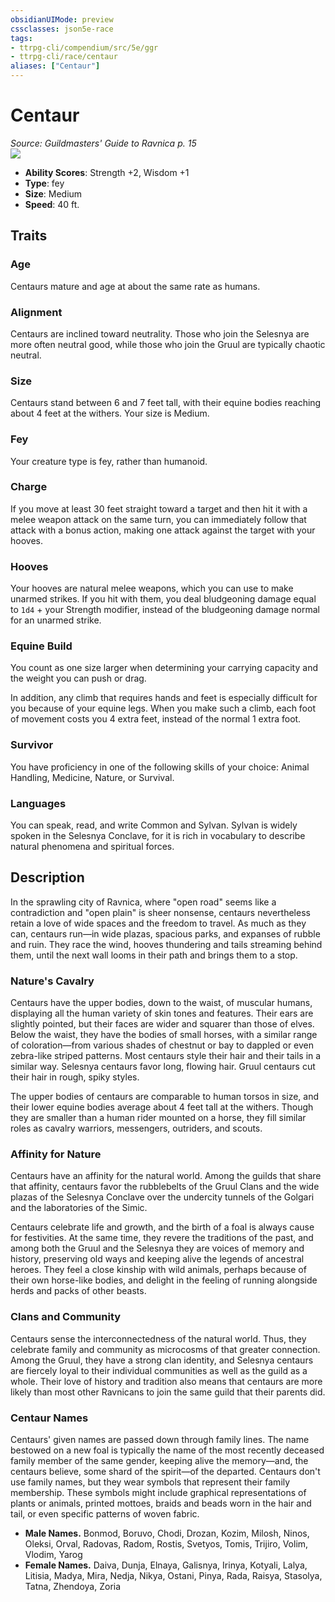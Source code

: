 ```yaml
---
obsidianUIMode: preview
cssclasses: json5e-race
tags:
- ttrpg-cli/compendium/src/5e/ggr
- ttrpg-cli/race/centaur
aliases: ["Centaur"]
---
```

# Centaur
*Source: Guildmasters' Guide to Ravnica p. 15*  
![](races/GGR/Centaur.webp#right)  

- **Ability Scores**: Strength +2, Wisdom +1
- **Type**: fey
- **Size**: Medium
- **Speed**: 40 ft.

## Traits

### Age

Centaurs mature and age at about the same rate as humans.

### Alignment

Centaurs are inclined toward neutrality. Those who join the Selesnya are more often neutral good, while those who join the Gruul are typically chaotic neutral.

### Size

Centaurs stand between 6 and 7 feet tall, with their equine bodies reaching about 4 feet at the withers. Your size is Medium.

### Fey

Your creature type is fey, rather than humanoid.

### Charge

If you move at least 30 feet straight toward a target and then hit it with a melee weapon attack on the same turn, you can immediately follow that attack with a bonus action, making one attack against the target with your hooves.

### Hooves

Your hooves are natural melee weapons, which you can use to make unarmed strikes. If you hit with them, you deal bludgeoning damage equal to `1d4` + your Strength modifier, instead of the bludgeoning damage normal for an unarmed strike.

### Equine Build

You count as one size larger when determining your carrying capacity and the weight you can push or drag.

In addition, any climb that requires hands and feet is especially difficult for you because of your equine legs. When you make such a climb, each foot of movement costs you 4 extra feet, instead of the normal 1 extra foot.

### Survivor

You have proficiency in one of the following skills of your choice: Animal Handling, Medicine, Nature, or Survival.

### Languages

You can speak, read, and write Common and Sylvan. Sylvan is widely spoken in the Selesnya Conclave, for it is rich in vocabulary to describe natural phenomena and spiritual forces.

## Description

In the sprawling city of Ravnica, where "open road" seems like a contradiction and "open plain" is sheer nonsense, centaurs nevertheless retain a love of wide spaces and the freedom to travel. As much as they can, centaurs run—in wide plazas, spacious parks, and expanses of rubble and ruin. They race the wind, hooves thundering and tails streaming behind them, until the next wall looms in their path and brings them to a stop.

### Nature's Cavalry

Centaurs have the upper bodies, down to the waist, of muscular humans, displaying all the human variety of skin tones and features. Their ears are slightly pointed, but their faces are wider and squarer than those of elves. Below the waist, they have the bodies of small horses, with a similar range of coloration—from various shades of chestnut or bay to dappled or even zebra-like striped patterns. Most centaurs style their hair and their tails in a similar way. Selesnya centaurs favor long, flowing hair. Gruul centaurs cut their hair in rough, spiky styles.

The upper bodies of centaurs are comparable to human torsos in size, and their lower equine bodies average about 4 feet tall at the withers. Though they are smaller than a human rider mounted on a horse, they fill similar roles as cavalry warriors, messengers, outriders, and scouts.

### Affinity for Nature

Centaurs have an affinity for the natural world. Among the guilds that share that affinity, centaurs favor the rubblebelts of the Gruul Clans and the wide plazas of the Selesnya Conclave over the undercity tunnels of the Golgari and the laboratories of the Simic.

Centaurs celebrate life and growth, and the birth of a foal is always cause for festivities. At the same time, they revere the traditions of the past, and among both the Gruul and the Selesnya they are voices of memory and history, preserving old ways and keeping alive the legends of ancestral heroes. They feel a close kinship with wild animals, perhaps because of their own horse-like bodies, and delight in the feeling of running alongside herds and packs of other beasts.

### Clans and Community

Centaurs sense the interconnectedness of the natural world. Thus, they celebrate family and community as microcosms of that greater connection. Among the Gruul, they have a strong clan identity, and Selesnya centaurs are fiercely loyal to their individual communities as well as the guild as a whole. Their love of history and tradition also means that centaurs are more likely than most other Ravnicans to join the same guild that their parents did.

### Centaur Names

Centaurs' given names are passed down through family lines. The name bestowed on a new foal is typically the name of the most recently deceased family member of the same gender, keeping alive the memory—and, the centaurs believe, some shard of the spirit—of the departed. Centaurs don't use family names, but they wear symbols that represent their family membership. These symbols might include graphical representations of plants or animals, printed mottoes, braids and beads worn in the hair and tail, or even specific patterns of woven fabric.

- **Male Names.** Bonmod, Boruvo, Chodi, Drozan, Kozim, Milosh, Ninos, Oleksi, Orval, Radovas, Radom, Rostis, Svetyos, Tomis, Trijiro, Volim, Vlodim, Yarog  
- **Female Names.** Daiva, Dunja, Elnaya, Galisnya, Irinya, Kotyali, Lalya, Litisia, Madya, Mira, Nedja, Nikya, Ostani, Pinya, Rada, Raisya, Stasolya, Tatna, Zhendoya, Zoria
